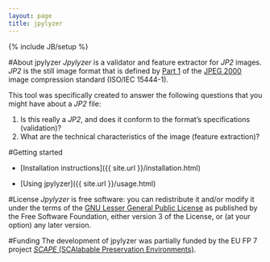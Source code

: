 ```yaml
---
layout: page
title: jpylyzer
---
```

{% include JB/setup %}

#About jpylyzer
*Jpylyzer* is a validator and feature extractor for *JP2* images. *JP2* is the still image format that is defined by [Part 1](http://www.jpeg.org/public/15444-1annexi.pdf) of the [JPEG 2000](http://www.jpeg.org/jpeg2000/) image compression standard (ISO/IEC 15444-1).

This tool was specifically created to answer the following questions that you might have about a *JP2* file:

1. Is this really a *JP2*, and does it conform to the format&#8217;s specifications (validation)?
2. What are the technical characteristics of the image (feature extraction)?

#Getting started
* [Installation instructions]({{ site.url }}/installation.html)

* [Using jpylyzer]({{ site.url }}/usage.html)


#License
*Jpylyzer* is free software: you can redistribute it and/or modify
it under the terms of the [GNU Lesser General Public License](https://www.gnu.org/licenses/lgpl.html) as published by the Free Software Foundation, either version 3 of the License, or
(at your option) any later version.

#Funding
The development of jpylyzer was partially funded by the EU FP 7 project [*SCAPE* (SCAlabable Preservation Environments)](http://www.scape-project.eu/).
